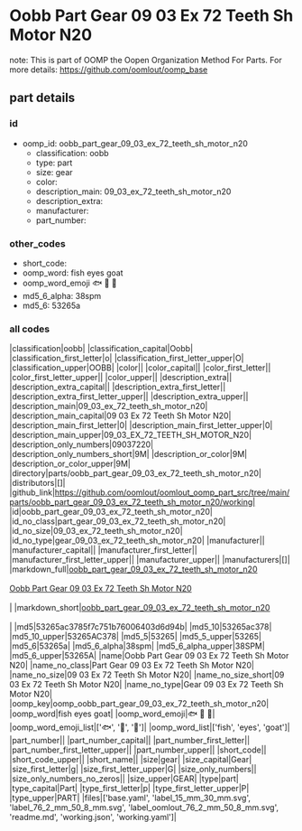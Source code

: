 # Oobb Part Gear 09 03 Ex 72 Teeth Sh Motor N20  

note: This is part of OOMP the Oopen Organization Method For Parts. For more details: https://github.com/oomlout/oomp_base

##  part details





### id
* oomp_id: oobb_part_gear_09_03_ex_72_teeth_sh_motor_n20
  * classification: oobb
  * type: part
  * size: gear
  * color: 
  * description_main: 09_03_ex_72_teeth_sh_motor_n20
  * description_extra: 
  * manufacturer: 
  * part_number: 

### other_codes
* short_code: 
* oomp_word: fish eyes goat
* oomp_word_emoji :fish: :eyes: :goat:
* md5_6_alpha: 38spm
* md5_6: 53265a

### all codes 
|classification|oobb|
|classification_capital|Oobb|
|classification_first_letter|o|
|classification_first_letter_upper|O|
|classification_upper|OOBB|
|color||
|color_capital||
|color_first_letter||
|color_first_letter_upper||
|color_upper||
|description_extra||
|description_extra_capital||
|description_extra_first_letter||
|description_extra_first_letter_upper||
|description_extra_upper||
|description_main|09_03_ex_72_teeth_sh_motor_n20|
|description_main_capital|09 03 Ex 72 Teeth Sh Motor N20|
|description_main_first_letter|0|
|description_main_first_letter_upper|0|
|description_main_upper|09_03_EX_72_TEETH_SH_MOTOR_N20|
|description_only_numbers|09037220|
|description_only_numbers_short|9M|
|description_or_color|9M|
|description_or_color_upper|9M|
|directory|parts/oobb_part_gear_09_03_ex_72_teeth_sh_motor_n20|
|distributors|[]|
|github_link|https://github.com/oomlout/oomlout_oomp_part_src/tree/main/parts/oobb_part_gear_09_03_ex_72_teeth_sh_motor_n20/working|
|id|oobb_part_gear_09_03_ex_72_teeth_sh_motor_n20|
|id_no_class|part_gear_09_03_ex_72_teeth_sh_motor_n20|
|id_no_size|09_03_ex_72_teeth_sh_motor_n20|
|id_no_type|gear_09_03_ex_72_teeth_sh_motor_n20|
|manufacturer||
|manufacturer_capital||
|manufacturer_first_letter||
|manufacturer_first_letter_upper||
|manufacturer_upper||
|manufacturers|[]|
|markdown_full|[oobb_part_gear_09_03_ex_72_teeth_sh_motor_n20](https://github.com/oomlout/oomlout_oomp_part_src/tree/main/parts/oobb_part_gear_09_03_ex_72_teeth_sh_motor_n20/working)<br>[](https://github.com/oomlout/oomlout_oomp_part_src/tree/main/parts/oobb_part_gear_09_03_ex_72_teeth_sh_motor_n20/working)<br>[Oobb Part Gear 09 03 Ex 72 Teeth Sh Motor N20](https://github.com/oomlout/oomlout_oomp_part_src/tree/main/parts/oobb_part_gear_09_03_ex_72_teeth_sh_motor_n20/working)<br><br>|
|markdown_short|[oobb_part_gear_09_03_ex_72_teeth_sh_motor_n20](https://github.com/oomlout/oomlout_oomp_part_src/tree/main/parts/oobb_part_gear_09_03_ex_72_teeth_sh_motor_n20/working)<br><br>|
|md5|53265ac3785f7c751b76006403d6d94b|
|md5_10|53265ac378|
|md5_10_upper|53265AC378|
|md5_5|53265|
|md5_5_upper|53265|
|md5_6|53265a|
|md5_6_alpha|38spm|
|md5_6_alpha_upper|38SPM|
|md5_6_upper|53265A|
|name|Oobb Part Gear 09 03 Ex 72 Teeth Sh Motor N20|
|name_no_class|Part Gear 09 03 Ex 72 Teeth Sh Motor N20|
|name_no_size|09 03 Ex 72 Teeth Sh Motor N20|
|name_no_size_short|09 03 Ex 72 Teeth Sh Motor N20|
|name_no_type|Gear 09 03 Ex 72 Teeth Sh Motor N20|
|oomp_key|oomp_oobb_part_gear_09_03_ex_72_teeth_sh_motor_n20|
|oomp_word|fish eyes goat|
|oomp_word_emoji|:fish: :eyes: :goat:|
|oomp_word_emoji_list|[':fish:', ':eyes:', ':goat:']|
|oomp_word_list|['fish', 'eyes', 'goat']|
|part_number||
|part_number_capital||
|part_number_first_letter||
|part_number_first_letter_upper||
|part_number_upper||
|short_code||
|short_code_upper||
|short_name||
|size|gear|
|size_capital|Gear|
|size_first_letter|g|
|size_first_letter_upper|G|
|size_only_numbers||
|size_only_numbers_no_zeros||
|size_upper|GEAR|
|type|part|
|type_capital|Part|
|type_first_letter|p|
|type_first_letter_upper|P|
|type_upper|PART|
|files|['base.yaml', 'label_15_mm_30_mm.svg', 'label_76_2_mm_50_8_mm.svg', 'label_oomlout_76_2_mm_50_8_mm.svg', 'readme.md', 'working.json', 'working.yaml']|
